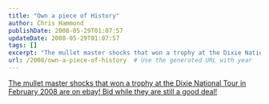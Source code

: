 ```yaml
---
title: "Own a piece of History"
author: Chris Hammond
publishDate: 2008-05-29T01:07:57
updateDate: 2008-05-29T01:07:57
tags: []
excerpt: "The mullet master shocks that won a trophy at the Dixie National Tour in February 2008 are on ebay! Bid while they are still a good deal!"
url: /2008/own-a-piece-of-history  # Use the generated URL with year
---
```

<p><a href="https://cgi.ebay.com/ebaymotors/ws/eBayISAPI.dll?ViewItem&amp;item=150226647692">The mullet master shocks that won a trophy at the Dixie National Tour in February 2008 are on ebay! Bid while they are still a good deal!</a></p>
